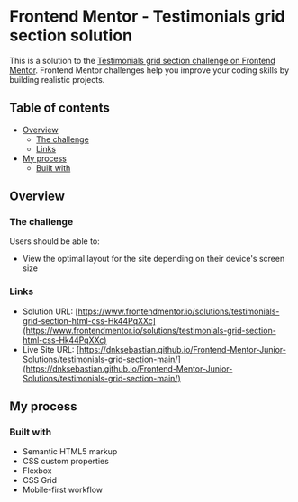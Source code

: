 # Frontend Mentor - Testimonials grid section solution

This is a solution to the [Testimonials grid section challenge on Frontend Mentor](https://www.frontendmentor.io/challenges/testimonials-grid-section-Nnw6J7Un7). Frontend Mentor challenges help you improve your coding skills by building realistic projects. 

## Table of contents

- [Overview](#overview)
  - [The challenge](#the-challenge)
  - [Links](#links)
- [My process](#my-process)
  - [Built with](#built-with)

## Overview

### The challenge

Users should be able to:

- View the optimal layout for the site depending on their device's screen size

### Links

- Solution URL: [https://www.frontendmentor.io/solutions/testimonials-grid-section-html-css-Hk44PqXXc](https://www.frontendmentor.io/solutions/testimonials-grid-section-html-css-Hk44PqXXc)
- Live Site URL: [https://dnksebastian.github.io/Frontend-Mentor-Junior-Solutions/testimonials-grid-section-main/](https://dnksebastian.github.io/Frontend-Mentor-Junior-Solutions/testimonials-grid-section-main/)

## My process

### Built with

- Semantic HTML5 markup
- CSS custom properties
- Flexbox
- CSS Grid
- Mobile-first workflow



